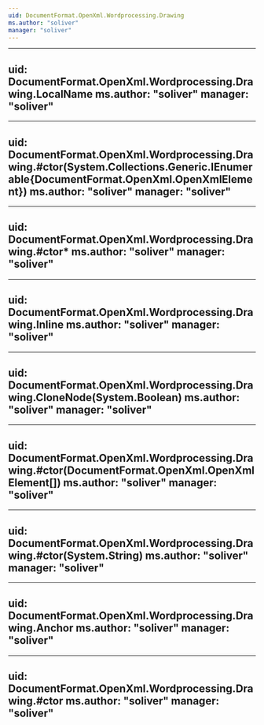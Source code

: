 ```yaml
---
uid: DocumentFormat.OpenXml.Wordprocessing.Drawing
ms.author: "soliver"
manager: "soliver"
---
```


---
uid: DocumentFormat.OpenXml.Wordprocessing.Drawing.LocalName
ms.author: "soliver"
manager: "soliver"
---

---
uid: DocumentFormat.OpenXml.Wordprocessing.Drawing.#ctor(System.Collections.Generic.IEnumerable{DocumentFormat.OpenXml.OpenXmlElement})
ms.author: "soliver"
manager: "soliver"
---

---
uid: DocumentFormat.OpenXml.Wordprocessing.Drawing.#ctor*
ms.author: "soliver"
manager: "soliver"
---

---
uid: DocumentFormat.OpenXml.Wordprocessing.Drawing.Inline
ms.author: "soliver"
manager: "soliver"
---

---
uid: DocumentFormat.OpenXml.Wordprocessing.Drawing.CloneNode(System.Boolean)
ms.author: "soliver"
manager: "soliver"
---

---
uid: DocumentFormat.OpenXml.Wordprocessing.Drawing.#ctor(DocumentFormat.OpenXml.OpenXmlElement[])
ms.author: "soliver"
manager: "soliver"
---

---
uid: DocumentFormat.OpenXml.Wordprocessing.Drawing.#ctor(System.String)
ms.author: "soliver"
manager: "soliver"
---

---
uid: DocumentFormat.OpenXml.Wordprocessing.Drawing.Anchor
ms.author: "soliver"
manager: "soliver"
---

---
uid: DocumentFormat.OpenXml.Wordprocessing.Drawing.#ctor
ms.author: "soliver"
manager: "soliver"
---
